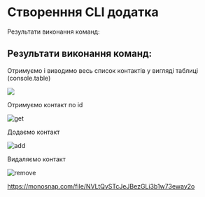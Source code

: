 # Створенння CLI додатка

Результати виконання команд:

## Результати виконання команд:

Отримуємо і виводимо весь список контактів у вигляді таблиці (console.table)

<img src="https://monosnap.com/file/V9baJoWGmGtuMuPkKkjo7zZRsLxpCs">

Отримуємо контакт по id

![get](https://monosnap.com/file/NVLtQvSTcJeJBezGLi3b1w73eway2o)

Додаємо контакт

![add](https://monosnap.com/file/YxvepWZ0FY5ygLC0jJ2U4O9A4qDR1q)

Видаляємо контакт

![remove](https://monosnap.com/file/eBmVS3faVdnEmP68PeK2xxZmODBCTU)

https://monosnap.com/file/NVLtQvSTcJeJBezGLi3b1w73eway2o
